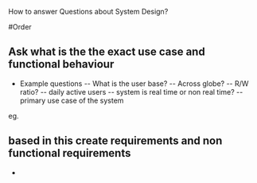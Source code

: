 How to answer Questions about System Design?

#Order

## Ask what is the the exact use case and functional behaviour

- Example questions
 -- What is the user base?
 -- Across globe? 
 -- R/W ratio?
 -- daily active users
 -- system is real time or non real time?
 -- primary use case of the system

 eg. 

## based in this create requirements and non functional requirements

- 

 
